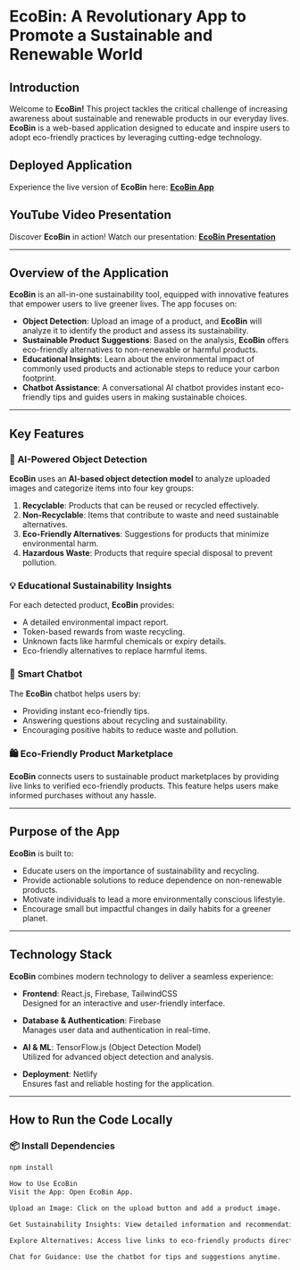 # **EcoBin: A Revolutionary App to Promote a Sustainable and Renewable World**

## **Introduction**
Welcome to **EcoBin!** This project tackles the critical challenge of increasing awareness about sustainable and renewable products in our everyday lives. **EcoBin** is a web-based application designed to educate and inspire users to adopt eco-friendly practices by leveraging cutting-edge technology.

## **Deployed Application**
Experience the live version of **EcoBin** here: **[EcoBin App](https://ecobinapp.netlify.app/)**

## **YouTube Video Presentation**
Discover **EcoBin** in action! Watch our presentation: **[EcoBin Presentation]()**

---

## **Overview of the Application**
**EcoBin** is an all-in-one sustainability tool, equipped with innovative features that empower users to live greener lives. The app focuses on:

- **Object Detection**: Upload an image of a product, and **EcoBin** will analyze it to identify the product and assess its sustainability.
- **Sustainable Product Suggestions**: Based on the analysis, **EcoBin** offers eco-friendly alternatives to non-renewable or harmful products.
- **Educational Insights**: Learn about the environmental impact of commonly used products and actionable steps to reduce your carbon footprint.
- **Chatbot Assistance**: A conversational AI chatbot provides instant eco-friendly tips and guides users in making sustainable choices.

---

## **Key Features**

### 🌱 **AI-Powered Object Detection**
**EcoBin** uses an **AI-based object detection model** to analyze uploaded images and categorize items into four key groups:
1. **Recyclable**: Products that can be reused or recycled effectively.
2. **Non-Recyclable**: Items that contribute to waste and need sustainable alternatives.
3. **Eco-Friendly Alternatives**: Suggestions for products that minimize environmental harm.
4. **Hazardous Waste**: Products that require special disposal to prevent pollution.

### 💡 **Educational Sustainability Insights**
For each detected product, **EcoBin** provides:
- A detailed environmental impact report.
- Token-based rewards from waste recycling.
- Unknown facts like harmful chemicals or expiry details.
- Eco-friendly alternatives to replace harmful items.

### 🤖 **Smart Chatbot**
The **EcoBin** chatbot helps users by:
- Providing instant eco-friendly tips.
- Answering questions about recycling and sustainability.
- Encouraging positive habits to reduce waste and pollution.

### 🛍️ **Eco-Friendly Product Marketplace**
**EcoBin** connects users to sustainable product marketplaces by providing live links to verified eco-friendly products. This feature helps users make informed purchases without any hassle.

---

## **Purpose of the App**
**EcoBin** is built to:
- Educate users on the importance of sustainability and recycling.
- Provide actionable solutions to reduce dependence on non-renewable products.
- Motivate individuals to lead a more environmentally conscious lifestyle.
- Encourage small but impactful changes in daily habits for a greener planet.

---

## **Technology Stack**
**EcoBin** combines modern technology to deliver a seamless experience:

- **Frontend**: React.js, Firebase, TailwindCSS  
  Designed for an interactive and user-friendly interface.  

- **Database & Authentication**: Firebase  
  Manages user data and authentication in real-time.  

- **AI & ML**: TensorFlow.js (Object Detection Model)  
  Utilized for advanced object detection and analysis.  

- **Deployment**: Netlify  
  Ensures fast and reliable hosting for the application.  

---

## **How to Run the Code Locally**

### 📦 **Install Dependencies**
```sh
npm install

How to Use EcoBin
Visit the App: Open EcoBin App.

Upload an Image: Click on the upload button and add a product image.

Get Sustainability Insights: View detailed information and recommendations for the product.

Explore Alternatives: Access live links to eco-friendly products directly from the app.

Chat for Guidance: Use the chatbot for tips and suggestions anytime.


